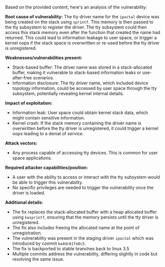Based on the provided content, here's an analysis of the vulnerability:

**Root cause of vulnerability:**
The tty driver name for the `ipoctal` device was being created on the stack using `sprintf`. This memory is then passed to the tty subsystem to register the driver. The tty subsystem could then access this stack memory even after the function that created the name had returned. This could lead to information leakage to user space, or trigger a kernel oops if the stack space is overwritten or re-used before the tty driver is unregistered.

**Weaknesses/vulnerabilities present:**
- Stack-based buffer: The driver name was stored in a stack-allocated buffer, making it vulnerable to stack-based information leaks or use-after-free scenarios.
- Information disclosure: The tty driver name, which included device topology information, could be accessed by user space through the tty subsystem, potentially revealing kernel internal details.

**Impact of exploitation:**
- Information leak: User space could obtain kernel stack data, which might contain sensitive information.
- Kernel crash: If the stack memory containing the driver name is overwritten before the tty driver is unregistered, it could trigger a kernel oops leading to a denial of service.

**Attack vectors:**
- Any process capable of accessing tty devices. This is common for user space applications.

**Required attacker capabilities/position:**
- A user with the ability to access or interact with the tty subsystem would be able to trigger this vulnerability.
- No specific privileges are needed to trigger the vulnerability once the driver is loaded.

**Additional details:**
- The fix replaces the stack-allocated buffer with a heap allocated buffer using `kasprintf`, ensuring that the memory persists until the tty driver is unregistered.
- The fix also includes freeing the allocated name at the point of unregistration.
- The vulnerability was present in the staging driver `ipoctal` which was introduced by commit `ba4dc61fe8c5`.
- The fix is backported to stable branches back to linux 3.5
- Multiple commits address the vulnerability, differing slightly in code but resolving the same issue.